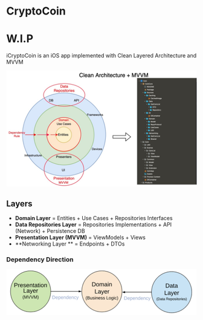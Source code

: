 # CryptoCoin


# W.I.P

iCryptoCoin is an iOS app implemented with Clean Layered Architecture and MVVM

![Alt text](README/MVVM.jpg?raw=true "Clean Architecture Layers")

## Layers
* **Domain Layer** = Entities + Use Cases + Repositories Interfaces
* **Data Repositories Layer** = Repositories Implementations + API (Network) + Persistence DB
* **Presentation Layer (MVVM)** = ViewModels + Views
*  **Networking Layer ** = Endpoints + DTOs

### Dependency Direction
![Alt text](README/Dependencies.png?raw=true "Modules Dependencies")


